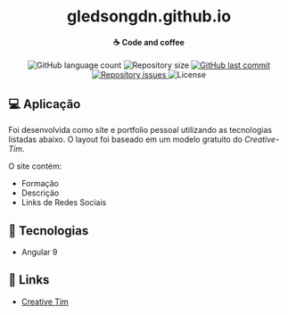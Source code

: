 <h1 align="center">
    <b>gledsongdn</b>.github.io
</h1>

<h4 align="center">
    ☕ Code and coffee
</h4>

<p align="center">
  <img alt="GitHub language count" src="https://img.shields.io/github/languages/count/gledsongdn/gledsongdn.github.io.svg">

  <img alt="Repository size" src="https://img.shields.io/github/repo-size/gledsongdn/gledsongdn.github.io.svg">
  
  <a href="https://github.com/gledsongdn/gledsongdn.github.io/commits/master">
    <img alt="GitHub last commit" src="https://img.shields.io/github/last-commit/gledsongdn/cli.svg">
  </a>

  <a href="https://github.com/gledsongdn/gledsongdn.github.io/issues">
    <img alt="Repository issues" src="https://img.shields.io/github/issues/gledsongdn/gledsongdn.github.io.svg">
  </a>

  <img alt="License" src="https://img.shields.io/badge/license-MIT-brightgreen">
</p>

## 💻 Aplicação

Foi desenvolvida como site e portfolio pessoal utilizando as tecnologias listadas abaixo. O layout foi baseado em um modelo gratuito do _Creative-Tim_.

O site contém:

* Formação
* Descrição
* Links de Redes Sociais

## 🚀 Tecnologias

* Angular 9

## 🔗 Links

* [Creative Tim](https://www.creative-tim.com/)
